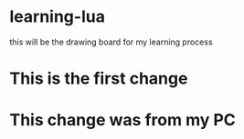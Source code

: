 # learning-lua
this will be the drawing board for my learning process

# This is the first change

# This change was from my PC
